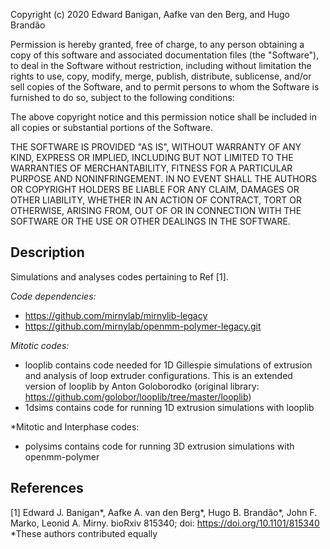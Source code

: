 Copyright (c) 2020 Edward Banigan, Aafke van den Berg, and Hugo Brandão

Permission is hereby granted, free of charge, to any person obtaining a copy
of this software and associated documentation files (the "Software"), to deal
in the Software without restriction, including without limitation the rights
to use, copy, modify, merge, publish, distribute, sublicense, and/or sell
copies of the Software, and to permit persons to whom the Software is
furnished to do so, subject to the following conditions:

The above copyright notice and this permission notice shall be included in all
copies or substantial portions of the Software.

THE SOFTWARE IS PROVIDED "AS IS", WITHOUT WARRANTY OF ANY KIND, EXPRESS OR
IMPLIED, INCLUDING BUT NOT LIMITED TO THE WARRANTIES OF MERCHANTABILITY,
FITNESS FOR A PARTICULAR PURPOSE AND NONINFRINGEMENT. IN NO EVENT SHALL THE
AUTHORS OR COPYRIGHT HOLDERS BE LIABLE FOR ANY CLAIM, DAMAGES OR OTHER
LIABILITY, WHETHER IN AN ACTION OF CONTRACT, TORT OR OTHERWISE, ARISING FROM,
OUT OF OR IN CONNECTION WITH THE SOFTWARE OR THE USE OR OTHER DEALINGS IN THE
SOFTWARE.


## Description
Simulations and analyses codes pertaining to Ref [1].

*Code dependencies:* 
- https://github.com/mirnylab/mirnylib-legacy
- https://github.com/mirnylab/openmm-polymer-legacy.git

*Mitotic codes:* 
- looplib contains code needed for 1D Gillespie simulations of extrusion and analysis of loop extruder configurations. 
This is an extended version of looplib by Anton Goloborodko 
(original library: https://github.com/golobor/looplib/tree/master/looplib)
- 1dsims contains code for running 1D extrusion simulations with looplib

*Mitotic and Interphase codes:
- polysims contains code for running 3D extrusion simulations with openmm-polymer

## References
[1] Edward J. Banigan*, Aafke A. van den Berg*, Hugo B. Brandão*, John F. Marko, Leonid A. Mirny.
bioRxiv 815340; doi: https://doi.org/10.1101/815340 
*These authors contributed equally


